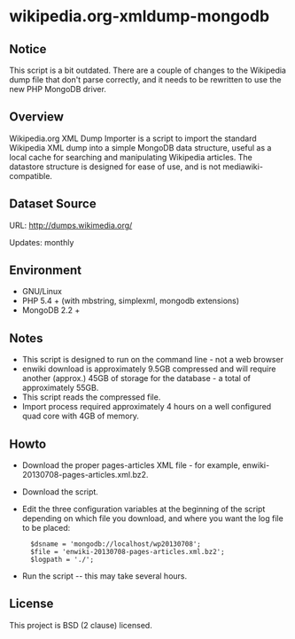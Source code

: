 wikipedia.org-xmldump-mongodb
=============================

Notice
------
This script is a bit outdated. There are a couple of changes to the Wikipedia dump file that don't parse correctly, and it needs to be rewritten to use the new PHP MongoDB driver.

Overview
--------

Wikipedia.org XML Dump Importer is a script to import the standard Wikipedia XML dump into a simple MongoDB data structure, useful as a local cache for searching and manipulating Wikipedia articles. The datastore structure is designed for ease of use, and is not mediawiki-compatible.

Dataset Source
--------------

URL: http://dumps.wikimedia.org/

Updates: monthly

Environment
-----------

* GNU/Linux
* PHP 5.4 + (with mbstring, simplexml, mongodb extensions)
* MongoDB 2.2 +

Notes
-----

* This script is designed to run on the command line - not a web browser
* enwiki download is approximately 9.5GB compressed and will require another (approx.) 45GB of storage for the database - a total of approximately 55GB.
* This script reads the compressed file.
* Import process required approximately 4 hours on a well configured quad core with 4GB of memory. 

Howto
-----

* Download the proper pages-articles XML file - for example, enwiki-20130708-pages-articles.xml.bz2.
* Download the script.
* Edit the three configuration variables at the beginning of the script depending on which file you download, and where you want the log file to be placed:

        $dsname = 'mongodb://localhost/wp20130708';
        $file = 'enwiki-20130708-pages-articles.xml.bz2';
        $logpath = './';

* Run the script -- this may take several hours.

License
-------

This project is BSD (2 clause) licensed.
